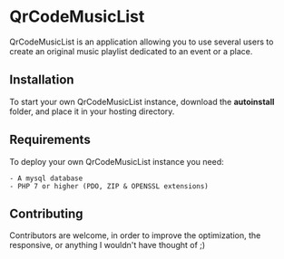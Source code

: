 # QrCodeMusicList
QrCodeMusicList is an application allowing you to use several users to create an original music playlist dedicated to an event or a place.

## Installation
To start your own QrCodeMusicList instance, download the **autoinstall** folder, and place it in your hosting directory.

## Requirements
To deploy your own QrCodeMusicList instance you need:
    
    - A mysql database
    - PHP 7 or higher (PDO, ZIP & OPENSSL extensions)
    
## Contributing
Contributors are welcome, in order to improve the optimization, the responsive, or anything I wouldn't have thought of ;)
